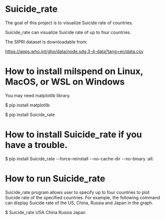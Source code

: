 # Suicide_rate

The goal of this project is to visualize Suicide rate of countries.

Suicide_rate can visualize Suicide rate of up to four countries.


The SIPRI dataset is downloadable from:

https://apps.who.int/gho/data/node.sdg.3-4-data?lang=en/data.csv

# How to install milspend on Linux, MacOS, or WSL on Windows

You may need matplotlib library.

$ pip install matplotlib

$ pip install Suicide_rate

# How to install Suicide_rate if you have a trouble.

$ pip install Suicide_rate --force-reinstall --no-cache-dir --no-binary :all:

# How to run Suicide_rate
Suicide_rate program allows user to specify up to four countries to plot Suicide rate of the specified countries. For example, the following command can display Suicide rate of the US, China, Russia and Japan in the graph.

$ Suicide_rate USA China Russia Japan
